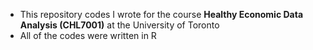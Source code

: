 * This repository codes I wrote for the course **Healthy Economic Data Analysis  (CHL7001)** at the University of Toronto
* All of the codes were written in R
